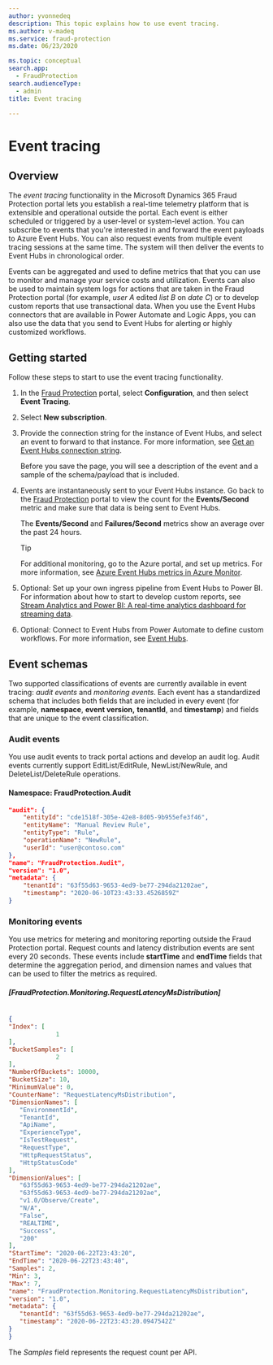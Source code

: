 ```yaml
---
author: yvonnedeq
description: This topic explains how to use event tracing.
ms.author: v-madeq
ms.service: fraud-protection
ms.date: 06/23/2020

ms.topic: conceptual
search.app:
  - FraudProtection
search.audienceType:
  - admin
title: Event tracing

---
```


# Event tracing

## Overview

The *event tracing* functionality in the Microsoft Dynamics 365 Fraud Protection portal lets you establish a real-time telemetry platform that is extensible and operational outside the portal. Each event is either scheduled or triggered by a user-level or system-level action. You can subscribe to events that you're interested in and forward the event payloads to Azure Event Hubs. You can also request events from multiple event tracing sessions at the same time. The system will then deliver the events to Event Hubs in chronological order.

Events can be aggregated and used to define metrics that that you can use to monitor and manage your service costs and utilization. Events can also be used to maintain system logs for actions that are taken in the Fraud Protection portal (for example, *user A* edited *list B* on *date C*) or to develop custom reports that use transactional data. When you use the Event Hubs connectors that are available in Power Automate and Logic Apps, you can also use the data that you send to Event Hubs for alerting or highly customized workflows.

## Getting started

Follow these steps to start to use the event tracing functionality.

1. In the [Fraud Protection]( https://dfp.microsoft.com/) portal, select **Configuration**, and then select **Event Tracing**.
1. Select **New subscription**.
1. Provide the connection string for the instance of Event Hubs, and select an event to forward to that instance. For more information, see [Get an Event Hubs connection string](https://docs.microsoft.com/azure/event-hubs/event-hubs-get-connection-string).

    Before you save the page, you will see a description of the event and a sample of the schema/payload that is included.

1. Events are instantaneously sent to your Event Hubs instance. Go back to the [Fraud Protection]( https://dfp.microsoft.com/) portal to view the count for the **Events/Second** metric and make sure that data is being sent to Event Hubs.

    The **Events/Second** and **Failures/Second** metrics show an average over the past 24 hours.

    > [!TIP]
    > For additional monitoring, go to the Azure portal, and set up metrics. For more information, see [Azure Event Hubs metrics in Azure Monitor](https://docs.microsoft.com/azure/event-hubs/event-hubs-metrics-azure-monitor).

1. Optional: Set up your own ingress pipeline from Event Hubs to Power BI. For information about how to start to develop custom reports, see [Stream Analytics and Power BI: A real-time analytics dashboard for streaming data](https://docs.microsoft.com/azure/stream-analytics/stream-analytics-power-bi-dashboard).
1. Optional: Connect to Event Hubs from Power Automate to define custom workflows. For more information, see [Event Hubs](https://docs.microsoft.com/connectors/eventhubs/).

## Event schemas

Two supported classifications of events are currently available in event tracing: *audit events* and *monitoring events*. Each event has a standardized schema that includes both fields that are included in every event (for example, **namespace**, **event version,** **tenantId**, and **timestamp**) and fields that are unique to the event classification.

### Audit events

You use audit events to track portal actions and develop an audit log. Audit events currently support EditList/EditRule, NewList/NewRule, and DeleteList/DeleteRule operations.

#### Namespace: FraudProtection.Audit

```json
"audit": {
    "entityId": "cde1518f-305e-42e8-8d05-9b955efe3f46",
    "entityName": "Manual Review Rule",
    "entityType": "Rule",
    "operationName": "NewRule",
    "userId": "user@contoso.com"
},
"name": "FraudProtection.Audit",
"version": "1.0",
"metadata": {
    "tenantId": "63f55d63-9653-4ed9-be77-294da21202ae",
    "timestamp": "2020-06-10T23:43:33.4526859Z"
}
```

### Monitoring events

You use metrics for metering and monitoring reporting outside the Fraud Protection portal. Request counts and latency distribution events are sent every 20 seconds. These events include **startTime** and **endTime** fields that determine the aggregation period, and dimension names and values that can be used to filter the metrics as required.

##### [FraudProtection.Monitoring.RequestLatencyMsDistribution]

```json

{
"Index": [
             1
],
"BucketSamples": [
             2
],
"NumberOfBuckets": 10000,
"BucketSize": 10,
"MinimumValue": 0,
"CounterName": "RequestLatencyMsDistribution",
"DimensionNames": [
   "EnvironmentId",
   "TenantId",
   "ApiName",
   "ExperienceType",
   "IsTestRequest",
   "RequestType",
   "HttpRequestStatus",
   "HttpStatusCode"
],
"DimensionValues": [
   "63f55d63-9653-4ed9-be77-294da21202ae",
   "63f55d63-9653-4ed9-be77-294da21202ae",
   "v1.0/Observe/Create",
   "N/A",
   "False",
   "REALTIME",
   "Success",
   "200"
],
"StartTime": "2020-06-22T23:43:20",
"EndTime": "2020-06-22T23:43:40",
"Samples": 2,
"Min": 3,
"Max": 7,
"name": "FraudProtection.Monitoring.RequestLatencyMsDistribution",
"version": "1.0",
"metadata": {
   "tenantId": "63f55d63-9653-4ed9-be77-294da21202ae",
   "timestamp": "2020-06-22T23:43:20.0947542Z"
}
}

```

The *Samples* field represents the request count per API.
